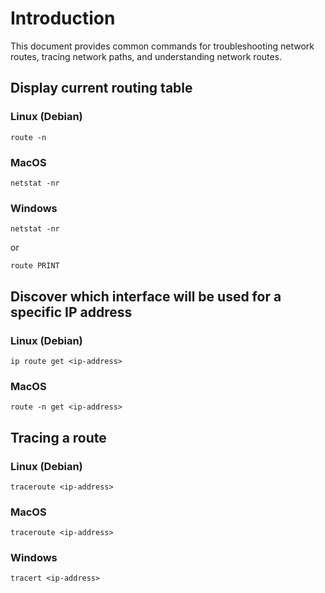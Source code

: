 # Introduction

This document provides common commands for troubleshooting network routes, tracing network paths, and understanding network routes.

## Display current routing table

### Linux (Debian)

```
route -n
```

### MacOS

```
netstat -nr
```

### Windows

```
netstat -nr
```

or

```
route PRINT
```

## Discover which interface will be used for a specific IP address

### Linux (Debian)

```
ip route get <ip-address>
```

### MacOS

```
route -n get <ip-address>
```

## Tracing a route

### Linux (Debian)

```
traceroute <ip-address>
```

### MacOS

```
traceroute <ip-address>
```

### Windows

```
tracert <ip-address>
```
